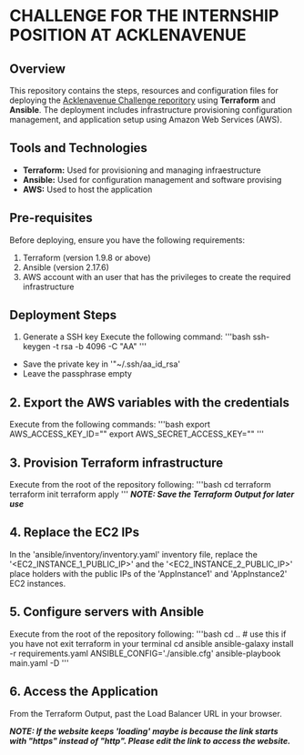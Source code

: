 #  CHALLENGE FOR THE INTERNSHIP POSITION AT ACKLENAVENUE

## Overview
This repository contains the steps, resources and configuration files for deploying the [Acklenavenue Challenge reporitory](https://github.com/abkunal/Chat-App-using-Socket.io) using **Terraform** and **Ansible**. The deployment includes infrastructure provisioning configuration management, and application setup using Amazon Web Services (AWS).

## Tools and Technologies
- **Terraform:** Used for provisioning and managing infraestructure
- **Ansible:** Used for configuration management and software provising
- **AWS:** Used to host the application

## Pre-requisites
Before deploying, ensure you have the following requirements:
1. Terraform (version 1.9.8 or above)
2. Ansible (version 2.17.6)
3. AWS account with an user that has the privileges to create the required infrastructure

## Deployment Steps
1. Generate a SSH key
Execute the following command:
'''bash
ssh-keygen -t rsa -b 4096 -C "AA"
'''
- Save the private key in '"~/.ssh/aa_id_rsa'
- Leave the passphrase empty

## 2. Export the AWS variables with the credentials
Execute from the following commands:
'''bash
export AWS_ACCESS_KEY_ID="<YOURACCESSKEY>"
export AWS_SECRET_ACCESS_KEY="<YOURSECRETACCESSKEY>"
'''

## 3.  Provision Terraform infrastructure
Execute from the root of the repository following:
'''bash
cd terraform
terraform init
terraform apply
'''
***NOTE: Save the Terraform Output for later use***

## 4. Replace the EC2 IPs
In the 'ansible/inventory/inventory.yaml' inventory file, replace the '<EC2_INSTANCE_1_PUBLIC_IP>' and the '<EC2_INSTANCE_2_PUBLIC_IP>' place holders with the public IPs of the 'AppInstance1' and 'AppInstance2' EC2 instances.

## 5. Configure servers with Ansible
Execute from the root of the repository following:
'''bash
cd .. # use this if you have not exit terraform in your terminal
cd ansible
ansible-galaxy install -r requirements.yaml
ANSIBLE_CONFIG='./ansible.cfg' ansible-playbook main.yaml -D
'''

## 6. Access the Application
From the Terraform Output, past the Load Balancer URL in your browser.

 ***NOTE: If the website keeps 'loading' maybe is because the link starts with "https" instead of "http". Please edit the link to access the website.***
